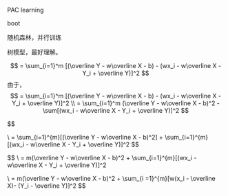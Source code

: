 PAC learning



boot

随机森林，并行训练



树模型，最好理解。








$$
= \sum_{i=1}^m [(\overline Y - w\overline X - b) - (wx_i - w\overline X - Y_i + \overline Y)]^2
$$
由于，
$$
= \sum_{i=1}^m [(\overline Y - w\overline X - b) - (wx_i - w\overline X - Y_i + \overline Y)]^2
\\ = \sum_{i=1}^m (\overline Y - w\overline X - b)^2 - \sum[(wx_i - w\overline X - Y_i + \overline Y)]^2
$$









$$
 
 \\ = \sum_{i=1}^{m}[(\overline Y - w\overline X - b)^2]  + \sum_{i=1}^{m}[(wx_i - w\overline X - Y_i + \overline Y)]^2
$$

















$$
\\ = m(\overline Y - w\overline X - b)^2 + \sum_{i=1}^{m}[(wx_i - w\overline X - Y_i + \overline Y)]^2  
 
 \\ = m(\overline Y - w\overline X - b)^2  + \sum_{i =1}^{m}[w(x_i - \overline X)- (Y_i - \overline Y)]^2
$$


